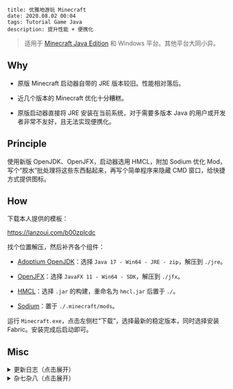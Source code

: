 ```
title: 优雅地游玩 Minecraft
date: 2020.08.02 00:04
tags: Tutorial Game Java
description: 提升性能 + 便携化
```

> 适用于 [Minecraft Java Edition](https://minecraft.net/store/minecraft-java-edition) 和 Windows 平台。其他平台大同小异。

## Why

- 原版 Minecraft 启动器自带的 JRE 版本较旧。性能相对落后。

- 近几个版本的 Minecraft 优化十分糟糕。

- 原版启动器直接将 JRE 安装在当前系统，对于需要多版本 Java 的用户或开发者非常不友好，且无法实现便携化。

## Principle

使用新版 OpenJDK、OpenJFX，启动器选用 HMCL，附加 Sodium 优化 Mod，写个“胶水”批处理将这些东西黏起来，再写个简单程序来隐藏 CMD 窗口，给快捷方式提供图标。

## How

下载本人提供的模板：

<https://lanzoui.com/b00zplcdc>

找个位置解压，然后补齐各个组件：

- [Adoptium OpenJDK](https://adoptopenjdk.net)：选择 `Java 17 - Win64 - JRE - zip`，解压到 `./jre`。

- [OpenJFX](https://openjfx.io)：选择 `JavaFX 11 - Win64 - SDK`，解压到 `./jfx`。

- [HMCL](https://github.com/huanghongxun/HMCL)：选择 `.jar` 的构建，重命名为 `hmcl.jar` 后置于 `./`。

- [Sodium](https://github.com/jellysquid3/sodium-fabric)：置于 `./.minecraft/mods`。

运行 `Minecraft.exe`，点击左侧栏“下载”，选择最新的稳定版本，同时选择安装 Fabric。安装完成后启动即可。

## Misc

<details>
<summary>更新日志（点击展开）</summary>

### 20220117

- 修改背景图，适配新版 HMCL。

### 20200802

- 首个版本。

</details>

<details>
<summary>杂七杂八（点击展开）</summary>

~~OpenJ9 相对默认 Hotspot JVM 占用的内存更少。若你在使用时出现帧数下降等问题，可尝试换回 Hotspot~~ 建议内存充足的用户不要使用 OpenJ9。

将 HMCL 设置为“游戏启动后结束启动器”，可以省下一些内存。

如果可能，尽量启用垂直同步。至于 Minecraft 内部的设置优化，请自行参考 MCBBS 或其他论坛里头的优化教程。

若要追求极致的启动速度（跳过启动器），可以使用 HMCL 中的“生成启动脚本”功能，然后将脚本命名为 `launch.bat`，原有的同名文件改个别的名字备用（将失去便携化功能，可以自行修改批处理中的路径来恢复便携化）。

模板中 `Minecraft.exe` 的源码（使用 `tcc` 编译）：

```c
#include <windows.h>
int main() {
  ShellExecute(NULL, NULL, "launch.bat", NULL, NULL, SW_HIDE);
  SetFocus(FindWindow("Shell_TrayWnd", NULL)); // Ensure HMCL's window on top
}
```

如遇报毒请自行抉择。

其他源码可以在模板中获取。

</details>
